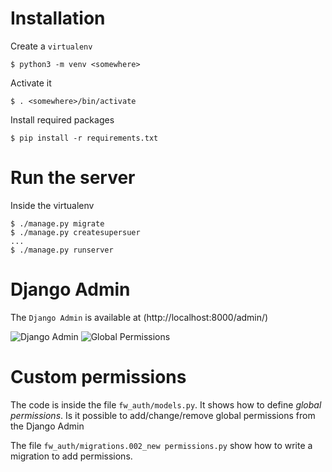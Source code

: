 # Installation
Create a `virtualenv`
```
$ python3 -m venv <somewhere>
```

Activate it
```
$ . <somewhere>/bin/activate
```

Install required packages
```
$ pip install -r requirements.txt
```

# Run the server
Inside the virtualenv

```
$ ./manage.py migrate
$ ./manage.py createsupersuer
...
$ ./manage.py runserver
```

# Django Admin
The `Django Admin` is available at (http://localhost:8000/admin/)

![Django Admin](http://i.imgur.com/1dWwo4D.png)
![Global Permissions](http://i.imgur.com/p3YOVpT.png)

# Custom permissions
The code is inside the file `fw_auth/models.py`. It shows how to define _global permissions_.
Is it possible to add/change/remove global permissions from the Django Admin

The file `fw_auth/migrations.002_new permissions.py` show how to write a migration to add permissions.


